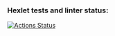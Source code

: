### Hexlet tests and linter status:
[![Actions Status](https://github.com/suvori/devops-for-programmers-project-lvl2/workflows/hexlet-check/badge.svg)](https://github.com/suvori/devops-for-programmers-project-lvl2/actions)